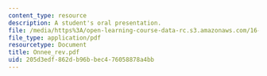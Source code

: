 ```yaml
---
content_type: resource
description: A student's oral presentation.
file: /media/https%3A/open-learning-course-data-rc.s3.amazonaws.com/16-886-air-transportation-systems-architecting-spring-2004/205d3edf862db96bbec476058878a4bb_Onnee_rev.pdf
file_type: application/pdf
resourcetype: Document
title: Onnee_rev.pdf
uid: 205d3edf-862d-b96b-bec4-76058878a4bb
---
```

